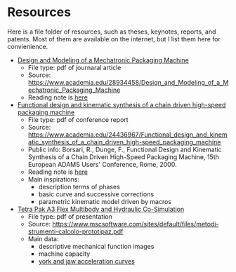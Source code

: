 # Resources

Here is a file folder of resources, such as theses, keynotes, reports, and patents. Most of them are available on the internet, but I list them here for convienience. 

- [Design and Modeling of a Mechatronic Packaging Machine](/resources/Design-and-Modeling-of-a-Mechatronic-Packaging-Machine.pdf)
    - File type: pdf of journaral article
    - Source: https://www.academia.edu/28934458/Design_and_Modeling_of_a_Mechatronic_Packaging_Machine
    - Reading note is [here](/explanation/note-servo-driven.md) 
- [Functional design and kinematic synthesis of a chain driven high-speed packaging machine](Functional-design-and-kinematic-synthesis-of-a-chain-driven-high-speed-packaging-machine.pdf)
    - File type: pdf of conference report
    - Source: https://www.academia.edu/24436967/Functional_design_and_kinematic_synthesis_of_a_chain_driven_high-speed_packaging_machine
    - Public info: Borsari, R., Dunge, F., Functional Design and Kinematic Synthesis of a Chain Driven High-Speed Packaging Machine, 15th European ADAMS Users' Conference, Rome, 2000.
    - Reading note is [here](/explanation/note-chain-driven.md)
    - Main inspirations: 
        - description terms of phases
        - basic curve and successive corrections
        - parametric kinematic model driven by macros
- [Tetra Pak A3 Flex Multibody and Hydraulic Co-Simulation](metodi-strumenti-calcolo-prototipaz.pdf "Page 53 ~ 62")
    - File type: pdf of presentation
    - Source: https://www.mscsoftware.com/sites/default/files/metodi-strumenti-calcolo-prototipaz.pdf
    - Main data:
        - descriptive mechanical function images
        - machine capacity
        - [york and jaw acceleration curves](/_media/york-and-jaw-cam-curves.png)
        
